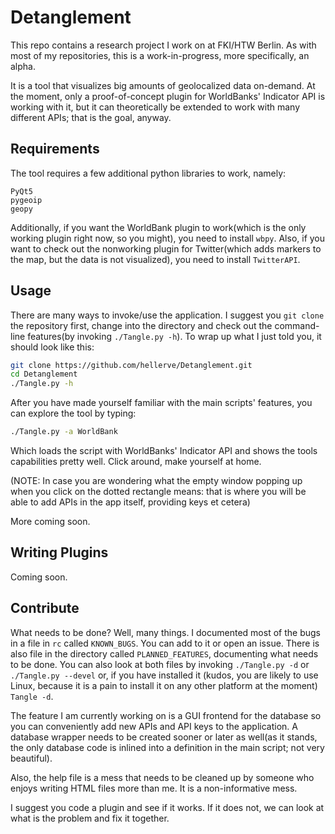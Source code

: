 Detanglement
============

This repo contains a research project I work on at FKI/HTW Berlin.
As with most of my repositories, this is a work-in-progress, more specifically,
an alpha.

It is a tool that visualizes big amounts of geolocalized data on-demand.
At the moment, only a proof-of-concept plugin for WorldBanks' Indicator API
is working with it, but it can theoretically be extended to work with many
different APIs; that is the goal, anyway.

Requirements
------------

The tool requires a few additional python libraries to work, namely:

```
PyQt5
pygeoip
geopy
```

Additionally, if you want the WorldBank plugin to work(which is the
only working plugin right now, so you might), you need to install
`wbpy`.
Also, if you want to check out the nonworking plugin for Twitter(which
adds markers to the map, but the data is not visualized), you need
to install `TwitterAPI`.

Usage
-----

There are many ways to invoke/use the application. I suggest you `git clone`
the repository first, change into the directory and check out the command-line
features(by invoking `./Tangle.py -h`). To wrap up what I just told you, 
it should look like this:

```bash
git clone https://github.com/hellerve/Detanglement.git
cd Detanglement
./Tangle.py -h
```

After you have made yourself familiar with the main scripts' features, you 
can explore the tool by typing:

```bash
./Tangle.py -a WorldBank
```

Which loads the script with WorldBanks' Indicator API and shows the tools
capabilities pretty well. Click around, make yourself at home.

(NOTE: In case you are wondering what the empty window popping up when you
click on the dotted rectangle means: that is where you will be able to add
APIs in the app itself, providing keys et cetera)

More coming soon.


Writing Plugins
---------------

Coming soon.

Contribute
----------

What needs to be done? Well, many things. I documented most of the bugs in a file
in `rc` called `KNOWN_BUGS`. You can add to it or open an issue. There is also file
in the directory called `PLANNED_FEATURES`, documenting what needs to be done.
You can also look at both files by invoking `./Tangle.py -d` or `./Tangle.py --devel`
or, if you have installed it (kudos, you are likely to use Linux, because it is a pain
to install it on any other platform at the moment) `Tangle -d`.

The feature I am currently working on is a GUI frontend for the database so you can
conveniently add new APIs and API keys to the application. A database wrapper needs
to be created sooner or later as well(as it stands, the only database code is inlined
into a definition in the main script; not very beautiful).

Also, the help file is a mess that needs to be cleaned up by someone who enjoys writing
HTML files more than me. It is a non-informative mess.

I suggest you code a plugin and see if it works. If it does not, we can look at what is
the problem and fix it together.
